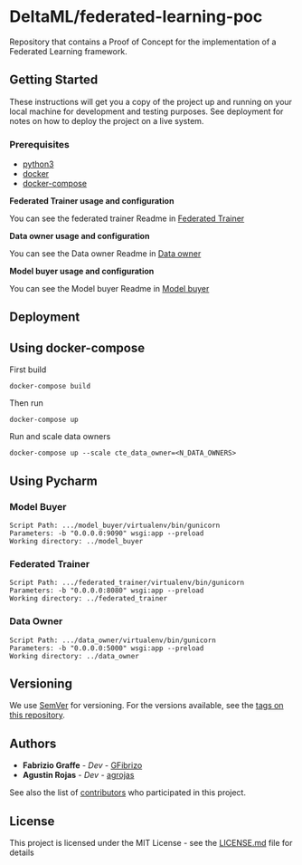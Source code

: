 # DeltaML/federated-learning-poc

Repository that contains a Proof of Concept for the implementation of a Federated Learning framework.


## Getting Started

These instructions will get you a copy of the project up and running on your local machine for development and testing purposes. See deployment for notes on how to deploy the project on a live system.

### Prerequisites


- [python3](https://www.python.org/download/releases/3.0/)
- [docker](https://www.docker.com/)
- [docker-compose](https://docs.docker.com/compose/)


**Federated Trainer usage and configuration**

You can see the federated trainer Readme in [Federated Trainer](https://github.com/DeltaML/federated-learning-poc/blob/master/federated_trainer/README.md)

**Data owner usage and configuration**

You can see the Data owner Readme in [Data owner](https://github.com/DeltaML/federated-learning-poc/blob/master/data_owner/README.md)

**Model buyer usage and configuration**

You can see the Model buyer Readme in [Model buyer](https://github.com/DeltaML/federated-learning-poc/blob/master/model_buyer/README.md)

## Deployment

## Using docker-compose

First build 
```
docker-compose build
```

Then run
```
docker-compose up
```

Run and scale data owners
```
docker-compose up --scale cte_data_owner=<N_DATA_OWNERS>
```

## Using Pycharm

### Model Buyer
	Script Path: .../model_buyer/virtualenv/bin/gunicorn
	Parameters: -b "0.0.0.0:9090" wsgi:app --preload
	Working directory: ../model_buyer


### Federated Trainer
	Script Path: .../federated_trainer/virtualenv/bin/gunicorn
	Parameters: -b "0.0.0.0:8080" wsgi:app --preload
	Working directory: ../federated_trainer


### Data Owner
	Script Path: .../data_owner/virtualenv/bin/gunicorn
	Parameters: -b "0.0.0.0:5000" wsgi:app --preload
	Working directory: ../data_owner

## Versioning

We use [SemVer](http://semver.org/) for versioning. For the versions available, see the [tags on this repository](https://github.com/DeltaML/federated-learning-poc/tags). 

## Authors

* **Fabrizio Graffe** - *Dev* - [GFibrizo](https://github.com/GFibrizo)
* **Agustin Rojas** - *Dev* - [agrojas](https://github.com/agrojas)

See also the list of [contributors](https://github.com/DeltaML/federated-learning-poc/graphs/contributors) who participated in this project.

## License

This project is licensed under the MIT License - see the [LICENSE.md](LICENSE.md) file for details

